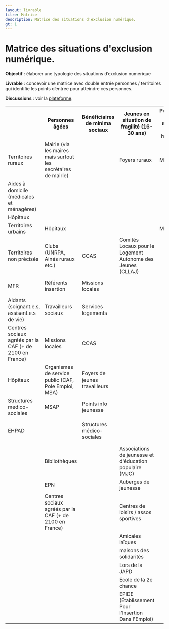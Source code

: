 ```yaml
---
layout: livrable
titre: Matrice
description: Matrice des situations d'exclusion numérique.
gt: 1
---
```


<h1>Matrice des situations d'exclusion numérique.</h1>

<div class="jumbotron">
  <p><b>Objectif</b> : élaborer une typologie des situations d’exclusion numérique</p>
  <p><b>Livrable</b> : concevoir une matrice avec double entrée personnes / territoires qui identifie les points d’entrée pour atteindre ces personnes.</p>
   <p><b>Discussions</b> : voir la <a href="https://strategie.societenumerique.gouv.fr/topic/17/1-1-matrice-des-situations-d-exclusion-num%C3%A9rique">plateforme</a>.</p>
</div>

<div>
  <table class="table table-bordered table-striped">
    <tr>
      <th></th>
      <th>Personnes âgées</th>
      <th>Bénéficiaires de minima sociaux</th>
      <th>Jeunes en situation de fragilité (16-30 ans)  </th>
      <th>Personnes en situation de handicap</th>
      <th>Familles</th>
      <th>Personnes ayant des difficultés en langue française</th>
      <th>Toute la population</th>
    </tr>
    <tr>
      <td>Territoires ruraux</td>
      <td>Mairie (via les maires mais surtout les secrétaires de mairie)</td>
      <td></td>
      <td>Foyers ruraux</td>
      <td>Mairies</td>
      <td>Mairies</td>
      <td></td>
      <td></td>
    </tr>
    <tr>
      <td>Aides à domicile (médicales et ménagères)</td>
      <td></td>
      <td></td>
      <td></td>
      <td></td>
      <td></td>
      <td></td>
      <td></td>
    </tr>
    <tr>
      <td>Hôpitaux</td>
      <td></td>
      <td></td>
      <td></td>
      <td></td>
      <td></td>
      <td></td>
      <td></td>
    </tr>
    <tr>
      <td>Territoires urbains</td>
      <td>Hôpitaux</td>
      <td></td>
      <td></td>
      <td>Mairies</td>
      <td>Mairies</td>
      <td></td>
      <td></td>
    </tr>
    <tr>
      <td>Territoires non précisés</td>
      <td>Clubs (UNRPA, Ainés ruraux etc.)</td>
      <td>CCAS</td>
      <td>Comités Locaux pour le Logement Autonome des Jeunes (CLLAJ)</td>
      <td></td>
      <td></td>
      <td></td>
      <td>Hôpitaux</td>
    </tr>
    <tr>
      <td>MFR</td>
      <td>Référents insertion</td>
      <td>Missions locales</td>
      <td></td>
      <td></td>
      <td></td>
      <td>Structures médico-sociales</td>
      <td></td>
    </tr>
    <tr>
      <td>Aidants (soignant.e.s, assisant.e.s de vie)</td>
      <td>Travailleurs sociaux</td>
      <td>Services logements</td>
      <td></td>
      <td></td>
      <td></td>
      <td>Mairies</td>
      <td></td>
    </tr>
    <tr>
      <td>Centres sociaux agréés par la CAF (+ de 2100 en France)</td>
      <td>Missions locales</td>
      <td>CCAS</td>
      <td></td>
      <td></td>
      <td></td>
      <td>Lors du recensement</td>
      <td></td>
    </tr>
    <tr>
      <td>Hôpitaux</td>
      <td>Organismes de service public (CAF, Pole Emploi, MSA)</td>
      <td>Foyers de jeunes travailleurs</td>
      <td></td>
      <td></td>
      <td></td>
      <td>PIMMS</td>
      <td></td>
    </tr>
    <tr>
      <td>Structures medico-sociales</td>
      <td>MSAP</td>
      <td>Points info jeunesse</td>
      <td></td>
      <td></td>
      <td></td>
      <td>MSAP</td>
      <td></td>
    </tr>
    <tr>
      <td>EHPAD</td>
      <td></td>
      <td>Structures médico-sociales</td>
      <td></td>
      <td></td>
      <td></td>
      <td>Espaces publics numériques (EPN)</td>
      <td></td>
    </tr>
    <tr>
      <td></td>
      <td>Bibliothèques</td>
      <td></td>
      <td>Associations de jeunesse et d'éducation populaire (MJC)</td>
      <td></td>
      <td></td>
      <td></td>
      <td>Centres sociaux agréés par la CAF</td>
    </tr>
    <tr>
      <td></td>
      <td>EPN</td>
      <td></td>
      <td>Auberges de jeunesse</td>
      <td></td>
      <td></td>
      <td></td>
      <td></td>
    </tr>
    <tr>
      <td></td>
      <td>Centres sociaux agréés par la CAF (+ de 2100 en France)</td>
      <td></td>
      <td>Centres de loisirs / assos sportives</td>
      <td></td>
      <td></td>
      <td></td>
      <td></td>
    </tr>
    <tr>
      <td></td>
      <td></td>
      <td></td>
      <td>Amicales laïques</td>
      <td></td>
      <td></td>
      <td></td>
      <td></td>
    </tr>
    <tr>
      <td></td>
      <td></td>
      <td></td>
      <td>maisons des solidarités</td>
      <td></td>
      <td></td>
      <td></td>
      <td></td>
    </tr>
    <tr>
      <td></td>
      <td></td>
      <td></td>
      <td>Lors de la JAPD</td>
      <td></td>
      <td></td>
      <td></td>
      <td></td>
    </tr>
    <tr>
      <td></td>
      <td></td>
      <td></td>
      <td>Ecole de la 2e chance</td>
      <td></td>
      <td></td>
      <td></td>
      <td></td>
    </tr>
    <tr>
      <td></td>
      <td></td>
      <td></td>
      <td>EPIDE (Établissement Pour l'Insertion Dans l'Emploi)</td>
      <td></td>
      <td></td>
      <td></td>
      <td></td>
    </tr>
  </table>
</div>
